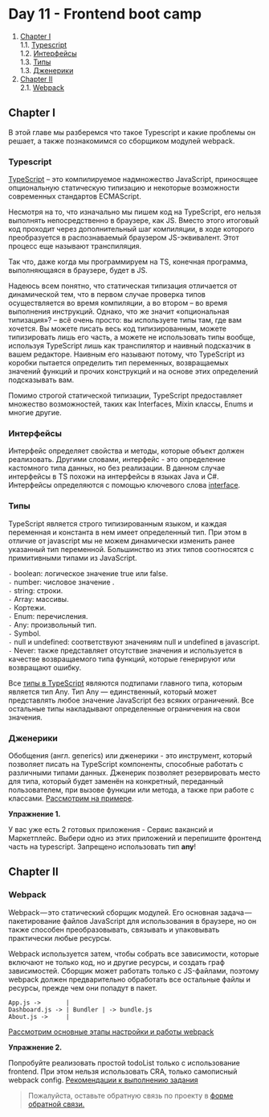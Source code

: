 #  Day 11 - Frontend boot camp

1. [Chapter I](#chapter-i) \
   1.1. [Typescript](#асинхронность-в-redux) \
   1.2. [Интерфейсы](#redux-thunk) \
   1.3. [Типы](#redux-saga) \
   1.3. [Дженерики](#redux-saga) 
2. [Chapter II](#chapter-ii) \
   2.1. [Webpack](#работа-с-формами) 

## Chapter I

В этой главе мы разберемся что такое Typescript и какие проблемы он решает, а также познакомимся со сборщиком модулей webpack.
 
  
### Typescript

[TypeScript](https://www.typescriptlang.org/docs/) – это компилируемое надмножество JavaScript, приносящее опциональную статическую типизацию и некоторые возможности современных стандартов ECMAScript.

Несмотря на то, что изначально мы пишем код на TypeScript, его нельзя выполнять непосредственно в браузере, как JS. Вместо этого итоговый код проходит через дополнительный шаг компиляции, в ходе которого преобразуется в распознаваемый браузером JS-эквивалент. Этот процесс еще называют транспиляция.

Так что, даже когда мы программируем на TS, конечная программа, выполняющаяся в браузере, будет в JS.

Надеюсь всем понятно, что статическая типизация отличается от динамической тем, что в первом случае проверка типов осуществляется во время компиляции, а во втором – во время выполнения инструкций. Однако, что же значит «опциональная типизация»? – всё очень просто: вы используете типы там, где вам хочется. Вы можете писать весь код типизированным, можете типизировать лишь его часть, а можете не использовать типы вообще, используя TypeScript лишь как транспилятор и наивный подсказчик в вашем редакторе. Наивным его называют потому, что TypeScript из коробки пытается определить тип переменных, возвращаемых значений функций и прочих конструкций и на основе этих определений подсказывать вам.

Помимо строгой статической типизации, TypeScript предоставляет множество возможностей, таких как Interfaces, Mixin классы, Enums и многие другие.

### Интерфейсы

Интерфейс определяет свойства и методы, которые объект должен реализовать. Другими словами, интерфейс - это определение кастомного типа данных, но без реализации. В данном случае интерфейсы в TS похожи на интерфейсы в языках Java и C#. Интерфейсы определяются с помощью ключевого слова [interface](./materials/Interfaces.md).

### Типы

TypeScript является строго типизированным языком, и каждая переменная и константа в нем имеет определенный тип. При этом в отличие от javascript мы не можем динамически изменить ранее указанный тип переменной.
Большинство из этих типов соотносятся с примитивными типами из JavaScript.

`-` boolean: логическое значение true или false. \
`-` number: числовое значение .\
`-` string: строки. \
`-` Array: массивы. \
`-` Кортежи. \
`-` Enum: перечисления. \
`-` Any: произвольный тип. \
`-` Symbol. \
`-` null и undefined: соответствуют значениям null и undefined в javascript. \
`-` Never: также представляет отсутствие значения и используется в качестве возвращаемого типа функций, которые генерируют или возвращают ошибку.

Все [типы в TypeScript](./materials/Types.md) являются подтипами главного типа, которым является тип Any. Тип Any — единственный, который может представлять любое значение JavaScript без всяких ограничений. Все остальные типы накладывают определенные ограничения на свои значения.

### Дженерики

Обобщения (англ. generics) или дженерики - это инструмент, который позволяет писать на TypeScript компоненты, способные работать с различными типами данных. Дженерик позволяет резервировать место для типа, который будет заменён на конкретный, переданный пользователем, при вызове функции или метода, а также при работе с классами. [Рассмотрим на примере](./materials/Generic_types.md).


**Упражнение 1.** 

У вас уже есть 2 готовых приложения - Сервис вакансий и Маркетплейс. Выбери одно из этих приложений и перепишите фронтенд часть на typescript. Запрещено использовать тип **any**!

## Chapter II

### Webpack

Webpack — это статический сборщик модулей. Его основная задача — пакетирование файлов JavaScript для использования в браузере, но он также способен преобразовывать, связывать и упаковывать практически любые ресурсы.

Webpack используется затем, чтобы собрать все зависимости, которые включают не только код, но и другие ресурсы, и создать граф зависимостей. Сборщик может работать только с JS-файлами, поэтому webpack должен предварительно обработать все остальные файлы и ресурсы, прежде чем они попадут в пакет.

```
App.js ->       |
Dashboard.js -> | Bundler | -> bundle.js
About.js ->     |
```

[Рассмотрим основные этапы настройки и работы webpack](./materials/Webpack.md)



**Упражнение 2.**  

Попробуйте реализовать простой todoList только с использование frontend. При этом нельзя использовать CRA, только самописный webpack config. [Рекомендации к выполнению задания](src/chapter2/Exercise_2.md)

>Пожалуйста, оставьте обратную связь по проекту в [форме обратной связи.](https://forms.gle/sesEw3sYThceudwh9)
